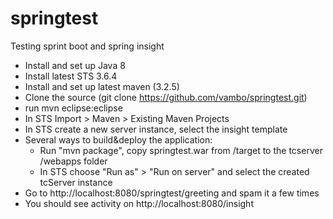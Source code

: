 # springtest
Testing sprint boot and spring insight

- Install and set up Java 8
- Install latest STS 3.6.4
- Install and set up latest maven (3.2.5)
- Clone the source (git clone https://github.com/vambo/springtest.git)
- run mvn eclipse:eclipse
- In STS Import > Maven > Existing Maven Projects
- In STS create a new server instance, select the insight template
- Several ways to build&deploy the application:
  - Run "mvn package", copy springtest.war from /target to the tcserver /webapps folder
  - In STS choose "Run as" > "Run on server" and select the created tcServer instance
- Go to http://localhost:8080/springtest/greeting and spam it a few times
- You should see activity on http://localhost:8080/insight
